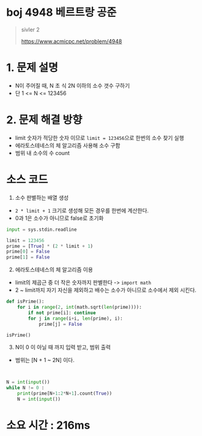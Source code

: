 # boj 4948 베르트랑 공준
> sivler 2
> 
> https://www.acmicpc.net/problem/4948


# 1. 문제 설명
- N이 주어질 때, N 초 식 2N 이하의 소수 갯수 구하기
- 단 1 <= N <= 123456

# 2. 문제 해결 방향
- limit 숫자가 적당한 숫자 이므로 `limit = 123456`으로 
한번의 소수 찾기 실행
- 에라토스테네스의 체 알고리즘 사용해 소수 구함
- 범위 내 소수의 수 count

# 소스 코드
1. 소수 판별하는 배열 생성
- `2 * limit + 1` 크기로 생성해 모든 경우를 한번에 계산한다.
- 0과 1은 소수가 아니므로 false로 초기화
```python
input = sys.stdin.readline

limit = 123456
prime = [True] * (2 * limit + 1)
prime[0] = False
prime[1] = False
```

2. 에라토스테네스의 체 알고리즘 이용
- limit의 제곱근 중 더 작은 숫자까지 판별한다 -> `import math`
- 2 ~ limit까지 자기 자신을 제외하고 배수는 소수가 아니므로 
소수에서 제외 시킨다.
```python
def isPrime():
    for i in range(2, int(math.sqrt(len(prime)))):
        if not prime[i]: continue
        for j in range(i+i, len(prime), i):
            prime[j] = False

isPrime()
```

3. N이 0 이 아닐 때 까지 입력 받고, 범위 출력
- 범위는 [N + 1 ~ 2N] 이다.
```python


N = int(input())
while N != 0 :
    print(prime[N+1:2*N+1].count(True))
    N = int(input())

```

# 소요 시간 : 216ms

